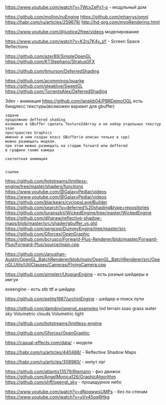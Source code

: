 ﻿https://www.youtube.com/watch?v=7WcxZePx1-o - модульный дом

https://github.com/mollnn/nuEngine
https://github.com/mharrys/omni
https://habr.com/ru/articles/259679/
http://hd-prg.com/myoRendering.html


https://www.youtube.com/@justice2free/videos
	моделирование

https://www.youtube.com/watch?v=K2rs7K4y_sY - Screen Space Reflections



https://github.com/azer89/SimpleOpenGL
https://github.com/KTStephano/StratusGFX


https://github.com/timurson/DeferredShading



https://github.com/acomminos/quarke
https://github.com/steaklive/SweetGL
https://github.com/TorrentsAlex/DeferredShading



3dev - анимация
https://github.com/janekb04/PBRDemoOGL
есть биндлесс текстуры(возможен вариант для gbuffer)


	задачи
	продолжние deffered shading
	возможно в GBuffer сделать Texture2dArray а не набор отдельных текстур
	ssao
	пространство Graphics
	именно в нем создан класс GBuffer(и описан только в cpp)
	можно размещать модели.
	при этом можно размещать на стадию forward или deffered
	в графике также камера

	скетелтная анимация


	ссылки



https://github.com/hotstreams/limitless-engine/tree/master/shaders/functions
https://www.youtube.com/@GalaxyPedlar/videos
https://www.youtube.com/@GalaxyPedlar/videos
https://github.com/blackears/cyclopsLevelBuilder
https://github.com/search?q=deferred%20shading&type=repositories
https://github.com/turanszkij/WickedEngine/tree/master/WickedEngine
https://github.com/diharaw/reflective-shadow-maps/blob/master/src/shader/gbuffer_vs.glsl
https://github.com/sergcpp/DummyEngine/tree/master/src
https://github.com/Gforcex/OpenGraphic
https://github.com/bcrusco/Forward-Plus-Renderer/blob/master/Forward-Plus/Forward-Plus/source/main.cpp



https://github.com/Janushan-Austin/OpenGL_BatchRenderer/blob/main/OpenGL_BatchRenderer/src/OpenGLUtils/UtilClasses/Cameras/FlyingCamera.cpp


https://github.com/simplerr/UtopianEngine 
	- есть разные шейдеры и имгуи

exeengine - есть stb ttf и шейдер

https://github.com/petitg1987/urchinEngine 
	- шейдер и поиск пути

https://github.com/damdoy/opengl_examples
	lod terrain
	ssao
	grass
	water
	sky
	Volumetric clouds 
	Volumetric light

https://github.com/hotstreams/limitless-engine

https://github.com/Gforcex/OpenGraphic

https://casual-effects.com/data/ - модели

https://habr.com/ru/articles/440488/ - Reflective Shadow Maps

https://habr.com/ru/articles/308980/ - инпут лаг

https://github.com/atlantis13579/Riemann - физ движок
https://github.com/AngelMonica126/GraphicAlgorithm
https://github.com/shff/opengl_sky - процедурное небо





https://www.youtube.com/watch?v=dNoqwwsUMPs - без по стенам
		https://www.youtube.com/watch?v=uVv45oq6Hkg